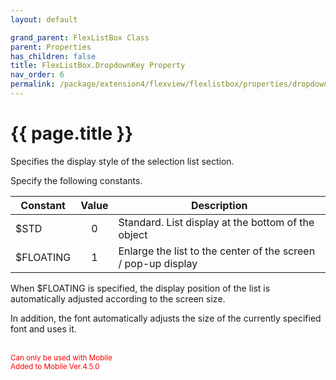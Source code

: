```yaml
---
layout: default

grand_parent: FlexListBox Class
parent: Properties
has_children: false
title: FlexListBox.DropdownKey Property
nav_order: 6
permalink: /package/extension4/flexview/flexlistbox/properties/dropdownstyle
---
```

# {{ page.title }}

Specifies the display style of the selection list section.

Specify the following constants.

| Constant  | Value | Description                                                   |
|-----------|:-----:|---------------------------------------------------------------|
| $STD      |   0   | Standard. List display at the bottom of the object            |
| $FLOATING |   1   | Enlarge the list to the center of the screen / pop-up display |

When $FLOATING is specified, the display position of the list is automatically adjusted according to the screen size.

In addition, the font automatically adjusts the size of the currently specified font and uses it.

<br><small><span style="color:red">Can only be used with Mobile<br>Added to Mobile Ver.4.5.0</span></small>
